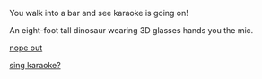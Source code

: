 You walk into a bar and see karaoke is going on!

An eight-foot tall dinosaur wearing 3D glasses hands you the mic.

[nope out](../marshmallow.md)

[sing karaoke?](karaoke/sing.md)
